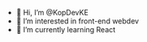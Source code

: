 - 👋 Hi, I’m @KopDevKE
- 👀 I’m interested in front-end webdev
- 🌱 I’m currently learning React


<!---
KopDevKE/KopDevKE is a ✨ special ✨ repository because its `README.md` (this file) appears on your GitHub profile.
You can click the Preview link to take a look at your changes.
--->
